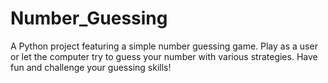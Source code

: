 # Number_Guessing
A Python project featuring a simple number guessing game. Play as a user or let the computer try to guess your number with various strategies. Have fun and challenge your guessing skills!
